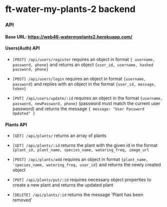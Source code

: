 # ft-water-my-plants-2 backend

### API

#### Base URL: https://web46-watermyplants2.herokuapp.com/

#### Users(Auth) API

- `[POST] /api/users/register` requires an object in format `{ username, password, phone}` and returns an object `{user_id, username, hashed password, phone}`

- `[POST] /api/users/login` requires an object in format `{username, password}` and replies with an object in the format `{user_id, message, token}`

- `[PUT] /api/users/update/:id` requires an object in the format `{username, password, newPassword, phone}` (password must match the current user password) and returns the message `{ message: "User Password Updated" }`

#### Plants API

- `[GET] /api/plants/` returns an array of plants

- `[GET] /api/plants/:id` returns the plant with the given id in the format `{plant_id, plant_name, species_name, watering_freq, image_url`

- `[POST] /api/plants/add` requires an object in format `{plant_name, 'species_name, watering_freq, user_id}` and returns the newly created object

- `[PUT] /api/plants/put/:id` requires necessary object properties to create a new plant and returns the updated plant

- `[DELETE] /api/plants/:id` returns the message 'Plant has been removed'



